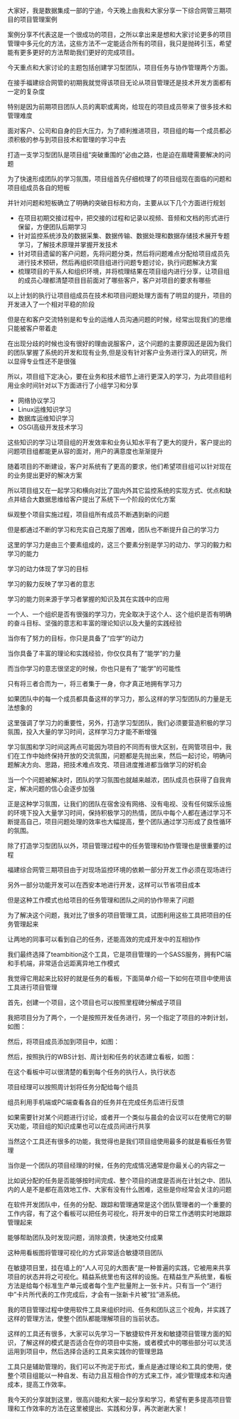 大家好，我是数据集成一部的宁迪，今天晚上由我和大家分享一下综合网管三期项目的项目管理案例

案例分享不代表这是一个很成功的项目，之所以拿出来是想和大家讨论更多的项目管理中多元化的方法，这些方法不一定能适合所有的项目，我只是抛砖引玉，希望能有更多更好的方法帮助我们更好的完成项目。

今天重点和大家讨论的主题包括创建学习型团队，项目任务与协作管理两个方面。

在接手福建综合网管的初期我就觉得该项目无论从项目管理还是技术开发方面都有一定的复杂度

特别是因为前期项目团队人员的离职或离岗，给现在的项目成员带来了很多技术和管理难度

面对客户、公司和自身的巨大压力，为了顺利推进项目，项目组的每一个成员都必须积极的参与到项目技术和管理的学习中去

打造一支学习型团队是项目组“突破重围的”必由之路，也是迫在眉睫需要解决的问题

为了快速形成团队的学习氛围，项目组首先仔细梳理了的项目组现在面临的问题和项目组成员各自的短板

并针对问题和短板确立了明确的突破目标和方向，主要从以下几个方面进行规划

* 在项目初期交接过程中，把交接的过程和记录以视频、音频和文档的形式进行保留，方便团队后期学习
* 针对监控系统涉及的数据采集、数据传输、数据处理和数据存储技术展开专题学习，了解技术原理并掌握开发技术
* 针对项目遗留的客户问题，先将问题分类，然后将问题难点分配给项目成员先进行技术预研，然后再组织项目组进行问题专题讨论，执行问题解决方案
* 梳理项目的干系人和组织环境，并将梳理结果在项目组内进行分享，让项目组的成员心理都清楚项目目前面对了哪些客户，客户对项目的要求有哪些

以上计划的执行让项目组成员在技术和项目问题处理方面有了明显的提升，项目的开发进入了一个相对平稳的阶段

但是在和客户交流特别是和专业的运维人员沟通问题的时候，经常出现我们的思维只能被客户带着走

在出现分歧的时候也没有很好的理由说服客户，这个问题的主要原因还是因为我们的团队掌握了系统的开发和现有业务,但是没有针对客户业务进行深入的研究，所以显得专业性还不是很强

所以，项目组下定决心，要在业务和技术细节上进行更深入的学习，为此项目组利用业余时间针对以下方面进行了小组学习和分享

* 网络协议学习
* Linux运维知识学习
* 数据库运维知识学习
* OSGI高级开发技术学习

这些知识的学习让项目组的开发效率和业务认知水平有了更大的提升，客户提出的问题项目组都能更从容的面对，用户的满意度也渐渐提升

随着项目的不断建设，客户对系统有了更高的要求，他们希望项目组可以针对现在的业务提出更好的解决方案

所以项目组又在一起学习和横向对比了国内外其它监控系统的实现方式、优点和缺点并结合大数据思维给客户提出了系统下一个阶段的优化方案

纵观整个项目实施过程，项目组所有成员不断遇到新的问题

但是都通过不断的学习和充实自己克服了困难，团队也不断提升自己的学习力

这里的学习力是由三个要素组成的，这三个要素分别是学习的动力、学习的毅力和学习的能力

学习的动力体现了学习的目标

学习的毅力反映了学习者的意志

学习的能力则来源于学习者掌握的知识及其在实践中的应用

一个人、一个组织是否有很强的学习力，完全取决于这个人、这个组织是否有明确的奋斗目标、坚强的意志和丰富的理论知识以及大量的实践经验

当你有了努力的目标，你只是具备了“应学”的动力

当你具备了丰富的理论和实践经验，你仅仅具有了“能学”的力量

而当你学习的意志很坚定的时候，你也只是有了“能学”的可能性

只有将三者合而为一，将三者集于一身，你才真正地拥有学习力

如果团队中的每一个成员都具备这样的学习力，那么这样的学习型团队的力量是无法想象的

这里强调了学习力的重要性，另外，打造学习型团队，我们必须要营造积极的学习氛围，投入大量的学习时间，这样学习力才能不断增强

学习氛围和学习时间这两点可能因为项目的不同而有很大区别，在网管项目中，我们在工作中始终保持开放的交流氛围，问题都是先抛出来，然后一起讨论，明确问题解决方向、思路，把技术难点攻克、项目进度推进都当做学习的好机会

当一个个问题被解决时，团队的学习氛围也就越来越浓，团队成员也获得了自我肯定，解决问题的信心会逐步加强

正是这种学习氛围，让我们的团队在宿舍没有网络、没有电视、没有任何娱乐设施的环境下投入大量学习时间，保持积极学习的热情，团队中每个人都在通过学习不断提高自己，项目问题处理的效率也大幅提高，整个团队通过学习形成了良性循环的氛围。

除了打造学习型团队以外，项目管理过程中的任务管理和协作管理也是很重要的过程

福建综合网管三期项目由于对现场监控环境的依赖一部分开发工作必须在现场进行

另外一部分功能开发可以在西安本地进行开发，这样可以节省项目成本

但是这种工作模式也给项目的任务管理和团队之间的协作带来了问题

为了解决这个问题，我对比了很多的项目管理工具，试图利用这些工具把项目的任务管理起来

让两地的同事可以看到自己的任务，还能高效的完成开发中的互相协作

我们最终选择了teambition这个工具，它是项目管理的一个SASS服务，拥有PC端和手机端，非常适合远距离异地工作模式

我觉得它用起来比较好的就是任务的看板，下面简单介绍一下如何在项目中使用该工具进行项目管理

首先，创建一个项目，这个项目也可以按照里程碑分解成子项目

我把项目分为了两个，一个是按照开发任务进行，另一个指定了项目的冲刺计划，如图：

然后，将项目成员添加到项目中，如图：

然后，按照执行的WBS计划、周计划和任务的状态建立看板，如图：


在这个看板中可以很清楚的看到每个任务的执行人，执行状态

项目经理可以按照周计划将任务分配给每个组员

组员利用手机端或PC端查看各自的任务并在完成任务后进行反馈

如果需要针对某个问题进行讨论，或者开一个类似与晨会的会议可以在使用它的聊天功能，项目组的知识成果也可以在成员间进行共享

当然这个工具还有很多的功能，我觉得也是我们项目组使用最多的就是看板任务管理

当你是一个团队的项目经理的时候，任务的完成情况通常是你最关心的内容之一

比如说分配的任务是否能够按时间完成、整个项目的进度是否尚在计划之中、团队内的人是不是都在高效地工作、大家有没有什么困难，这些是你经常会关注的问题

在软件开发团队中，任务的分配、跟踪和管理通常是这个团队管理者的一个重要的工作内容，有了这个看板可以把任务可视化，将开发中的日常工作透明实时地跟踪管理起来

能够帮助团队及时发现问题，消除浪费，快速地交付成果

这种用看板图将管理可视化的方式非常适合敏捷项目团队

在敏捷项目里，挂在墙上的“人人可见的大图表”是一种普遍的实践，它被用来共享项目的状态并将之可视化。精益系统里也有这样的设施。在精益生产系统里，看板方法是给每个标准生产单元或者每个生产批量附上一张卡片。只有当一个“进行中”卡片所代表的工作完成后，才会有一张新卡片被“拉”进系统。

我的项目管理过程中使用软件工具来组织时间、任务和团队这三个视角，并实践了这样的管理方法，使整个团队都能理解项目的当前状态。

这样的工具还有很多，大家可以先学习一下敏捷软件开发和敏捷项目管理方面的知识，了解这样的模式是否适合在你的项目中实施，或者模式中的哪些部分可以灵活运用到项目中，然后选择合适的工具来实践你的管理思路

工具只是辅助管理的，我们可以不拘泥于形式，重点是通过理论和工具的使用，使整个项目组能以一种自发、有动力且互相合作的方式来工作，减少管理成本和沟通成本，提高工作效率。


我今天的分享就到这里，很高兴能和大家一起分享和学习，希望有更多提高项目管理和工作效率的方法在这里被提出、实践和分享，再次谢谢大家！























